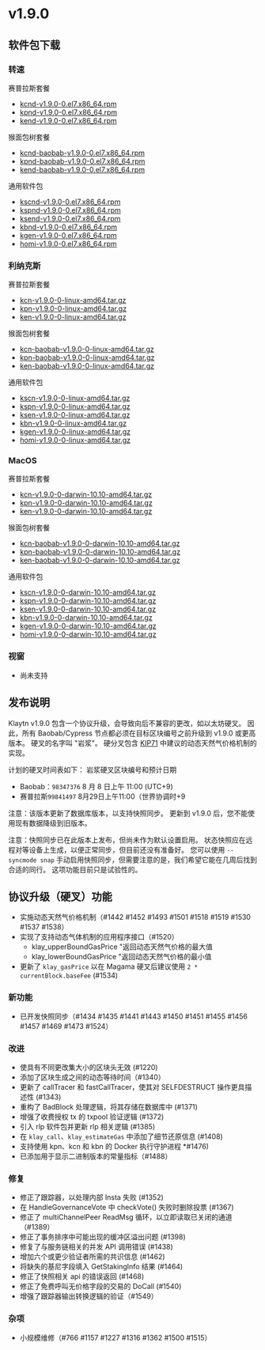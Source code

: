 # v1.9.0

## 软件包下载

### 转速<a id="rpm"></a>

赛普拉斯套餐

- [kcnd-v1.9.0-0.el7.x86_64.rpm](https://packages.klaytn.net/klaytn/v1.9.0/kcnd-v1.9.0-0.el7.x86_64.rpm)
- [kpnd-v1.9.0-0.el7.x86_64.rpm](https://packages.klaytn.net/klaytn/v1.9.0/kpnd-v1.9.0-0.el7.x86_64.rpm)
- [kend-v1.9.0-0.el7.x86_64.rpm](https://packages.klaytn.net/klaytn/v1.9.0/kend-v1.9.0-0.el7.x86_64.rpm)

猴面包树套餐

- [kcnd-baobab-v1.9.0-0.el7.x86_64.rpm](https://packages.klaytn.net/klaytn/v1.9.0/kcnd-baobab-v1.9.0-0.el7.x86_64.rpm)
- [kpnd-baobab-v1.9.0-0.el7.x86_64.rpm](https://packages.klaytn.net/klaytn/v1.9.0/kpnd-baobab-v1.9.0-0.el7.x86_64.rpm)
- [kend-baobab-v1.9.0-0.el7.x86_64.rpm](https://packages.klaytn.net/klaytn/v1.9.0/kend-baobab-v1.9.0-0.el7.x86_64.rpm)

通用软件包

- [kscnd-v1.9.0-0.el7.x86_64.rpm](https://packages.klaytn.net/klaytn/v1.9.0/kscnd-v1.9.0-0.el7.x86_64.rpm)
- [kspnd-v1.9.0-0.el7.x86_64.rpm](https://packages.klaytn.net/klaytn/v1.9.0/kspnd-v1.9.0-0.el7.x86_64.rpm)
- [ksend-v1.9.0-0.el7.x86_64.rpm](https://packages.klaytn.net/klaytn/v1.9.0/ksend-v1.9.0-0.el7.x86_64.rpm)
- [kbnd-v1.9.0-0.el7.x86_64.rpm](https://packages.klaytn.net/klaytn/v1.9.0/kbnd-v1.9.0-0.el7.x86_64.rpm)
- [kgen-v1.9.0-0.el7.x86_64.rpm](https://packages.klaytn.net/klaytn/v1.9.0/kgen-v1.9.0-0.el7.x86_64.rpm)
- [homi-v1.9.0-0.el7.x86_64.rpm](https://packages.klaytn.net/klaytn/v1.9.0/homi-v1.9.0-0.el7.x86_64.rpm)

### 利纳克斯<a id="linux"></a>

赛普拉斯套餐

- [kcn-v1.9.0-0-linux-amd64.tar.gz](https://packages.klaytn.net/klaytn/v1.9.0/kcn-v1.9.0-0-linux-amd64.tar.gz)
- [kpn-v1.9.0-0-linux-amd64.tar.gz](https://packages.klaytn.net/klaytn/v1.9.0/kpn-v1.9.0-0-linux-amd64.tar.gz)
- [ken-v1.9.0-0-linux-amd64.tar.gz](https://packages.klaytn.net/klaytn/v1.9.0/ken-v1.9.0-0-linux-amd64.tar.gz)

猴面包树套餐

- [kcn-baobab-v1.9.0-0-linux-amd64.tar.gz](https://packages.klaytn.net/klaytn/v1.9.0/kcn-baobab-v1.9.0-0-linux-amd64.tar.gz)
- [kpn-baobab-v1.9.0-0-linux-amd64.tar.gz](https://packages.klaytn.net/klaytn/v1.9.0/kpn-baobab-v1.9.0-0-linux-amd64.tar.gz)
- [ken-baobab-v1.9.0-0-linux-amd64.tar.gz](https://packages.klaytn.net/klaytn/v1.9.0/ken-baobab-v1.9.0-0-linux-amd64.tar.gz)

通用软件包

- [kscn-v1.9.0-0-linux-amd64.tar.gz](https://packages.klaytn.net/klaytn/v1.9.0/kscn-v1.9.0-0-linux-amd64.tar.gz)
- [kspn-v1.9.0-0-linux-amd64.tar.gz](https://packages.klaytn.net/klaytn/v1.9.0/kspn-v1.9.0-0-linux-amd64.tar.gz)
- [ksen-v1.9.0-0-linux-amd64.tar.gz](https://packages.klaytn.net/klaytn/v1.9.0/ksen-v1.9.0-0-linux-amd64.tar.gz)
- [kbn-v1.9.0-0-linux-amd64.tar.gz](https://packages.klaytn.net/klaytn/v1.9.0/kbn-v1.9.0-0-linux-amd64.tar.gz)
- [kgen-v1.9.0-0-linux-amd64.tar.gz](https://packages.klaytn.net/klaytn/v1.9.0/kgen-v1.9.0-0-linux-amd64.tar.gz)
- [homi-v1.9.0-0-linux-amd64.tar.gz](https://packages.klaytn.net/klaytn/v1.9.0/homi-v1.9.0-0-linux-amd64.tar.gz)

### MacOS<a id="macos"></a>

赛普拉斯套餐

- [kcn-v1.9.0-0-darwin-10.10-amd64.tar.gz](https://packages.klaytn.net/klaytn/v1.9.0/kcn-v1.9.0-0-darwin-10.10-amd64.tar.gz)
- [kpn-v1.9.0-0-darwin-10.10-amd64.tar.gz](https://packages.klaytn.net/klaytn/v1.9.0/kpn-v1.9.0-0-darwin-10.10-amd64.tar.gz)
- [ken-v1.9.0-0-darwin-10.10-amd64.tar.gz](https://packages.klaytn.net/klaytn/v1.9.0/ken-v1.9.0-0-darwin-10.10-amd64.tar.gz)

猴面包树套餐

- [kcn-baobab-v1.9.0-0-darwin-10.10-amd64.tar.gz](https://packages.klaytn.net/klaytn/v1.9.0/kcn-baobab-v1.9.0-0-darwin-10.10-amd64.tar.gz)
- [kpn-baobab-v1.9.0-0-darwin-10.10-amd64.tar.gz](https://packages.klaytn.net/klaytn/v1.9.0/kpn-baobab-v1.9.0-0-darwin-10.10-amd64.tar.gz)
- [ken-baobab-v1.9.0-0-darwin-10.10-amd64.tar.gz](https://packages.klaytn.net/klaytn/v1.9.0/ken-baobab-v1.9.0-0-darwin-10.10-amd64.tar.gz)

通用软件包

- [kscn-v1.9.0-0-darwin-10.10-amd64.tar.gz](https://packages.klaytn.net/klaytn/v1.9.0/kscn-v1.9.0-0-darwin-10.10-amd64.tar.gz)
- [kspn-v1.9.0-0-darwin-10.10-amd64.tar.gz](https://packages.klaytn.net/klaytn/v1.9.0/kspn-v1.9.0-0-darwin-10.10-amd64.tar.gz)
- [ksen-v1.9.0-0-darwin-10.10-amd64.tar.gz](https://packages.klaytn.net/klaytn/v1.9.0/ksen-v1.9.0-0-darwin-10.10-amd64.tar.gz)
- [kbn-v1.9.0-0-darwin-10.10-amd64.tar.gz](https://packages.klaytn.net/klaytn/v1.9.0/kbn-v1.9.0-0-darwin-10.10-amd64.tar.gz)
- [kgen-v1.9.0-0-darwin-10.10-amd64.tar.gz](https://packages.klaytn.net/klaytn/v1.9.0/kgen-v1.9.0-0-darwin-10.10-amd64.tar.gz)
- [homi-v1.9.0-0-darwin-10.10-amd64.tar.gz](https://packages.klaytn.net/klaytn/v1.9.0/homi-v1.9.0-0-darwin-10.10-amd64.tar.gz)

### 视窗<a id="windows"></a>

- 尚未支持

## 发布说明

Klaytn v1.9.0 包含一个协议升级，会导致向后不兼容的更改，如以太坊硬叉。 因此，所有 Baobab/Cypress 节点都必须在目标区块编号之前升级到 v1.9.0 或更高版本。 硬叉的名字叫 "岩浆"。 硬分叉包含 [KIP71](https://kips.klaytn.foundation/KIPs/kip-71) 中建议的动态天然气价格机制的实现。

计划的硬叉时间表如下：
岩浆硬叉区块编号和预计日期

- Baobab：`98347376` 8 月 8 日上午 11:00 (UTC+9)
- 赛普拉斯`99841497` 8月29日上午11:00（世界协调时+9

注意：该版本更新了数据库版本，以支持快照同步。 更新到 v1.9.0 后，您不能使用现有数据降级到旧版本。

注意：快照同步已在此版本上发布，但尚未作为默认设置启用。 状态快照应在远程对等设备上生成，以便正常同步，但目前还没有准备好。 您可以使用 `--syncmode snap` 手动启用快照同步，但需要注意的是，我们希望它能在几周后找到合适的同行。 这项功能目前只是试验性的。

## 协议升级（硬叉）功能

- 实施动态天然气价格机制（#1442 #1452 #1493 #1501 #1518 #1519 #1530 #1537 #1538）
- 实现了支持动态气体机制的应用程序接口（#1520）
  - klay_upperBoundGasPrice "返回动态天然气价格的最大值
  - klay_lowerBoundGasPrice "返回动态天然气价格的最小值
- 更新了 `klay_gasPrice` 以在 Magama 硬叉后建议使用 `2 * currentBlock.baseFee` (#1534)

### 新功能

- 已开发快照同步（#1434 #1435 #1441 #1443 #1450 #1451 #1455 #1456 #1457 #1469 #1473 #1524）

### 改进

- 使具有不同更改集大小的区块头无效 (#1220)
- 添加了区块生成之间的动态等待时间（#1340）
- 更新了 callTracer 和 fastCallTracer，使其对 SELFDESTRUCT 操作更具描述性 (#1343)
- 重构了 BadBlock 处理逻辑，将其存储在数据库中 (#1371)
- 增强了收费授权 tx 的 txpool 验证逻辑 (#1372)
- 引入 rlp 软件包并更新 rlp 相关逻辑 (#1385)
- 在 `klay_call`、`klay_estimateGas` 中添加了细节还原信息 (#1408)
- 支持使用 kpn、kcn 和 kbn 的 Docker 执行守护进程 \*#1476)
- 已添加用于显示二进制版本的常量指标（#1488）

### 修复

- 修正了跟踪器，以处理内部 Insta 失败 (#1352)
- 在 HandleGovernanceVote 中 checkVote() 失败时删除投票 (#1367)
- 修正了 multiChannelPeer ReadMsg 循环，以立即读取已关闭的通道（#1389）
- 修正了事务排序中可能出现的缓冲区溢出问题 (#1398)
- 修复了与服务链相关的并发 API 调用错误 (#1438)
- 增加六个或更少验证者所需的共识信息 (#1462)
- 将缺失的基尼字段填入 GetStakingInfo 结果 (#1464)
- 修正了快照相关 api 的错误返回 (#1468)
- 修正了免费呼叫无价格字段的交易的 DoCall (#1540)
- 增强了跟踪器输出转换逻辑的验证（#1549）

### 杂项

- 小规模维修（#766 #1157 #1227 #1316 #1362 #1500 #1515）
